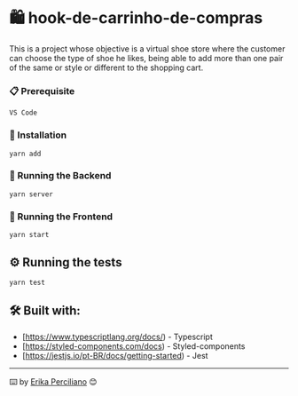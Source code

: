 # 🛍️ hook-de-carrinho-de-compras

This is a project whose objective is a virtual shoe store where the customer can choose the type of shoe he likes, being able to add more than one pair of the same or style or different to the shopping cart.


### 📋 Prerequisite

```
VS Code
```

### 🔧 Installation

```
yarn add
```

### 🎯 Running the Backend

```
yarn server
```

### 💫 Running the Frontend

```
yarn start
```

## ⚙️ Running the tests

```
yarn test
```


## 🛠️ Built with:

* [https://www.typescriptlang.org/docs/) - Typescript
* [https://styled-components.com/docs) - Styled-components
* [https://jestjs.io/pt-BR/docs/getting-started) - Jest


---
⌨️ by [Erika Perciliano](https://github.com/erikaperciliano) 😊

